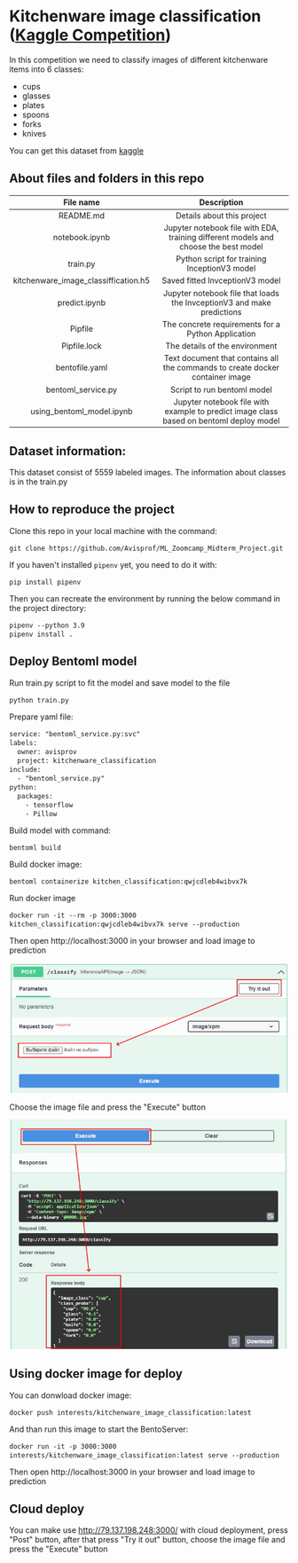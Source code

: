 # Kitchenware image classification ([Kaggle Competition](https://www.kaggle.com/competitions/kitchenware-classification)) 

In this competition we need to classify images of different kitchenware items into 6 classes:

* cups
* glasses
* plates
* spoons
* forks
* knives

You can get this dataset from [kaggle](https://www.kaggle.com/competitions/kitchenware-classification)

## About files and folders in this repo

|  File name |      Description       |
|:--------:|:-----------------------------------:|
|    README.md   |Details about this project| 
|    notebook.ipynb   |Jupyter notebook file with EDA, training different models and choose the best model |
|    train.py   |Python script for training InceptionV3 model |
|    kitchenware_image_classiffication.h5   |Saved fitted InvceptionV3 model |
|    predict.ipynb   |Jupyter notebook file that loads the InvceptionV3 and make predictions|
|    Pipfile   |The concrete requirements for a Python Application|
|    Pipfile.lock   |The details of the environment|
|    bentofile.yaml   |Text document that contains all the commands to create docker container image|
|    bentoml_service.py   |Script to run bentoml model |
|    using_bentoml_model.ipynb   |Jupyter notebook file with example to predict image class based on bentoml deploy model|
 
## Dataset information:
This dataset consist of 5559 labeled images. The information about classes is in the train.py

## How to reproduce the project
Clone this repo in your local machine with the command:
```
git clone https://github.com/Avisprof/ML_Zoomcamp_Midterm_Project.git
```
If you haven't installed `pipenv` yet, you need to do it with:
```
pip install pipenv
```
Then you can recreate the environment by running the below command in the project directory:
```
pipenv --python 3.9
pipenv install .
```

## Deploy Bentoml model
Run train.py script to fit the model and save model to the file
```
python train.py
```

Prepare yaml file:
```
service: "bentoml_service.py:svc"
labels:
  owner: avisprov
  project: kitchenware_classification
include:
  - "bentoml_service.py"
python:
  packages:
    - tensorflow
    - Pillow  
```

Build model with command:
```
bentoml build
```

Build docker image:
```
bentoml containerize kitchen_classification:qwjcdleb4wibvx7k
```

Run docker image 
```
docker run -it --rm -p 3000:3000 kitchen_classification:qwjcdleb4wibvx7k serve --production
```

Then open http://localhost:3000 in your browser and load image to prediction

![bento_choose_file](pic/bento_choose_file.jpg)

Choose the image file and press the "Execute" button

![pic/bento_predictions](pic/bento_predictions.jpg)


## Using docker image for deploy

You can donwload docker image:
```
docker push interests/kitchenware_image_classification:latest
```

And than run this image to start the BentoServer:
```
docker run -it -p 3000:3000 interests/kitchenware_image_classification:latest serve --production
```

Then open http://localhost:3000 in your browser and load image to prediction

## Cloud deploy

You can make use http://79.137.198.248:3000/ with cloud deployment, press "Post" button, after that press "Try it out" button, choose the image file and press the "Execute" button
